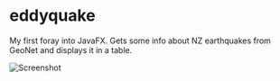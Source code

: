 # eddyquake
My first foray into JavaFX. Gets some info about NZ earthquakes from GeoNet and displays it in a table.

![Screenshot](http://i.imgur.com/PeHNnGP.png)
